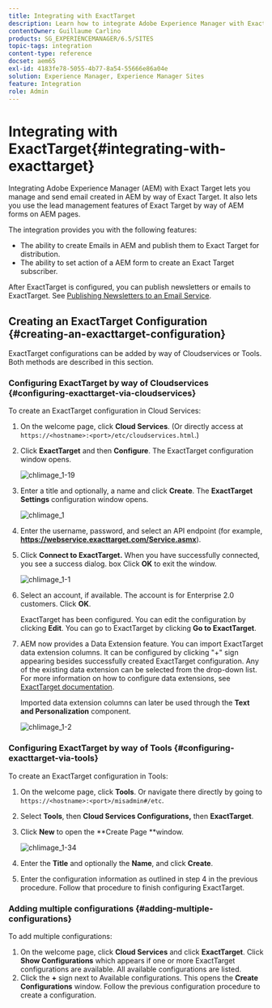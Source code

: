 ```yaml
---
title: Integrating with ExactTarget
description: Learn how to integrate Adobe Experience Manager with ExactTarget.
contentOwner: Guillaume Carlino
products: SG_EXPERIENCEMANAGER/6.5/SITES
topic-tags: integration
content-type: reference
docset: aem65
exl-id: 4183fe78-5055-4b77-8a54-55666e86a04e
solution: Experience Manager, Experience Manager Sites
feature: Integration
role: Admin
---
```

# Integrating with ExactTarget{#integrating-with-exacttarget}

Integrating Adobe Experience Manager (AEM) with Exact Target lets you manage and send email created in AEM by way of Exact Target. It also lets you use the lead management features of Exact Target by way of AEM forms on AEM pages.

The integration provides you with the following features:

* The ability to create Emails in AEM and publish them to Exact Target for distribution.
* The ability to set action of a AEM form to create an Exact Target subscriber.

After ExactTarget is configured, you can publish newsletters or emails to ExactTarget. See [Publishing Newsletters to an Email Service](/help/sites-authoring/personalization.md).

## Creating an ExactTarget Configuration {#creating-an-exacttarget-configuration}

ExactTarget configurations can be added by way of Cloudservices or Tools. Both methods are described in this section.

### Configuring ExactTarget by way of Cloudservices {#configuring-exacttarget-via-cloudservices}

To create an ExactTarget configuration in Cloud Services:

1. On the welcome page, click **Cloud Services**. (Or directly access at `https://<hostname>:<port>/etc/cloudservices.html`.)
1. Click **ExactTarget** and then **Configure**. The ExactTarget configuration window opens.

   ![chlimage_1-19](assets/chlimage_1-19.png)

1. Enter a title and optionally, a name and click **Create**. The **ExactTarget Settings** configuration window opens.

   ![chlimage_1](assets/chlimage_1.jpeg)

1. Enter the username, password, and select an API endpoint (for example, **https://webservice.exacttarget.com/Service.asmx**).
1. Click **Connect to ExactTarget.** When you have successfully connected, you see a success dialog. box Click **OK** to exit the window.

   ![chlimage_1-1](assets/chlimage_1-1.jpeg)

1. Select an account, if available. The account is for Enterprise 2.0 customers. Click **OK**.

   ExactTarget has been configured. You can edit the configuration by clicking **Edit**. You can go to ExactTarget by clicking **Go to ExactTarget**.

1. AEM now provides a Data Extension feature. You can import ExactTarget data extension columns. It can be configured by clicking "+" sign appearing besides successfully created ExactTarget configuration. Any of the existing data extension can be selected from the drop-down list. For more information on how to configure data extensions, see [ExactTarget documentation](https://help.salesforce.com/s/articleView?id=sf.mc_es_data_extension_data_relationships_classic.htm&type=5).

   Imported data extension columns can later be used through the **Text and Personalization** component.

   ![chlimage_1-2](assets/chlimage_1-2.jpeg)

### Configuring ExactTarget by way of Tools {#configuring-exacttarget-via-tools}

To create an ExactTarget configuration in Tools:

1. On the welcome page, click **Tools**. Or navigate there directly by going to `https://<hostname>:<port>/misadmin#/etc`.
1. Select **Tools**, then **Cloud Services Configurations,** then **ExactTarget**.
1. Click **New** to open the **Create Page **window.

   ![chlimage_1-34](assets/chlimage_1-3.jpeg)

1. Enter the **Title** and optionally the **Name**, and click **Create**.
1. Enter the configuration information as outlined in step 4 in the previous procedure. Follow that procedure to finish configuring ExactTarget.

### Adding multiple configurations {#adding-multiple-configurations}

To add multiple configurations:

1. On the welcome page, click **Cloud Services** and click **ExactTarget**. Click **Show Configurations** which appears if one or more ExactTarget configurations are available. All available configurations are listed.
1. Click the **+** sign next to Available configurations. This opens the **Create Configurations** window. Follow the previous configuration procedure to create a configuration.

